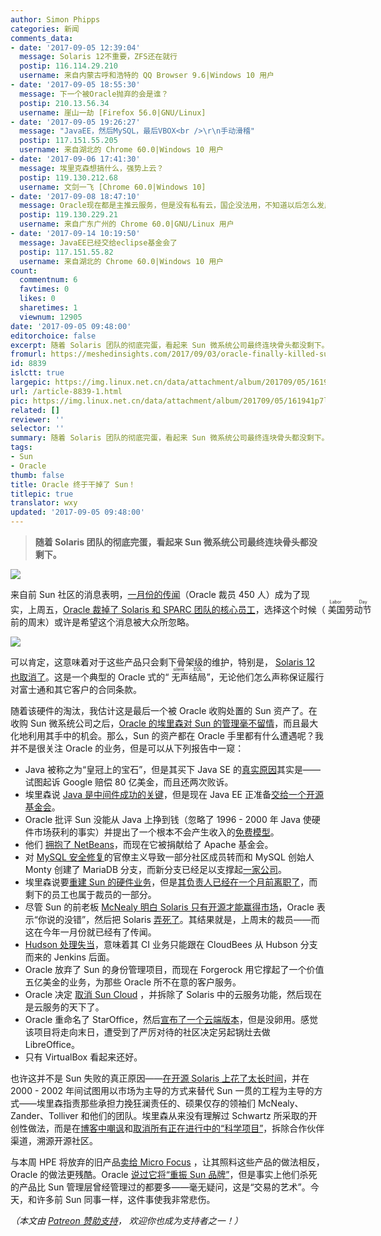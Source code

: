 ```yaml
---
author: Simon Phipps
categories: 新闻
comments_data:
- date: '2017-09-05 12:39:04'
  message: Solaris 12不重要，ZFS还在就行
  postip: 116.114.29.210
  username: 来自内蒙古呼和浩特的 QQ Browser 9.6|Windows 10 用户
- date: '2017-09-05 18:55:30'
  message: 下一个被Oracle抛弃的会是谁？
  postip: 210.13.56.34
  username: 崖山一劫 [Firefox 56.0|GNU/Linux]
- date: '2017-09-05 19:26:27'
  message: "JavaEE，然后MySQL，最后VBOX<br />\r\n手动滑稽"
  postip: 117.151.55.205
  username: 来自湖北的 Chrome 60.0|Windows 10 用户
- date: '2017-09-06 17:41:30'
  message: 埃里克森想搞什么，强势上云？
  postip: 119.130.212.68
  username: 文剑一飞 [Chrome 60.0|Windows 10]
- date: '2017-09-08 18:47:10'
  message: Oracle现在都是主推云服务，但是没有私有云，国企没法用，不知道以后怎么发展。
  postip: 119.130.229.21
  username: 来自广东广州的 Chrome 60.0|GNU/Linux 用户
- date: '2017-09-14 10:19:50'
  message: JavaEE已经交给eclipse基金会了
  postip: 117.151.55.82
  username: 来自湖北的 Chrome 60.0|Windows 10 用户
count:
  commentnum: 6
  favtimes: 0
  likes: 0
  sharetimes: 1
  viewnum: 12905
date: '2017-09-05 09:48:00'
editorchoice: false
excerpt: 随着 Solaris 团队的彻底完蛋，看起来 Sun 微系统公司最终连块骨头都没剩下。
fromurl: https://meshedinsights.com/2017/09/03/oracle-finally-killed-sun/
id: 8839
islctt: true
largepic: https://img.linux.net.cn/data/attachment/album/201709/05/161941p7lmxfechzfiowcp.jpg
url: /article-8839-1.html
pic: https://img.linux.net.cn/data/attachment/album/201709/05/161941p7lmxfechzfiowcp.jpg.thumb.jpg
related: []
reviewer: ''
selector: ''
summary: 随着 Solaris 团队的彻底完蛋，看起来 Sun 微系统公司最终连块骨头都没剩下。
tags:
- Sun
- Oracle
thumb: false
title: Oracle 终于干掉了 Sun！
titlepic: true
translator: wxy
updated: '2017-09-05 09:48:00'
---
```



> 
> **随着 Solaris 团队的彻底完蛋，看起来 Sun 微系统公司最终连块骨头都没剩下。**
> 
> 
> 


![](/data/attachment/album/201709/05/161941p7lmxfechzfiowcp.jpg)


来自前 Sun 社区的消息表明，[一月份的传闻](http://www.mercurynews.com/2017/01/20/oracle-lays-off-450-employees/)（Oracle 裁员 450 人）成为了现实，上周五，[Oracle 裁掉了 Solaris 和 SPARC 团队的核心员工](https://twitter.com/drewfisher314/status/903804762373537793)，选择这个时候（<ruby> 美国劳动节 <rp>  （ </rp> <rt>  Labor Day </rt> <rp>  ） </rp></ruby>前的周末）或许是希望这个消息被大众所忽略。


![](/data/attachment/album/201709/04/231420q0z6clxbv4l6t4tt.jpg)


可以肯定，这意味着对于这些产品只会剩下骨架级的维护，特别是， [Solaris 12 也取消了](https://arstechnica.com/information-technology/2017/01/oracle-sort-of-confirms-demise-of-solaris-12-effort/)。这是一个典型的 Oracle 式的“<ruby> 无声结局 <rp>  （ </rp> <rt>  silent EOL </rt> <rp>  ） </rp></ruby>”，无论他们怎么声称保证履行对富士通和其它客户的合同条款。


随着该硬件的淘汰，我估计这是最后一个被 Oracle 收购处置的 Sun 资产了。在收购 Sun 微系统公司之后，[Oracle 的埃里森对 Sun 的管理毫不留情](http://www.businessinsider.com/wow-larry-ellison-just-tore-ex-sun-ceo-jonathan-schwartz-a-new-one-2010-5?IR=T)，而且最大化地利用其手中的机会。那么，Sun 的资产都在 Oracle 手里都有什么遭遇呢？我并不是很关注 Oracle 的业务，但是可以从下列报告中一窥：


* Java 被称之为“皇冠上的宝石”，但是其买下 Java SE 的[真实原因](https://www.theguardian.com/technology/2012/apr/18/oracle-google-court-smartphone)其实是——试图起诉 Google 赔偿 80 亿美金，而且还两次败诉。
* 埃里森说 [Java 是中间件成功的关键](https://betanews.com/2009/04/20/industry-in-a-box-sun-acquisition-will-lead-to-oracle-java/)，但是现在 Java EE 正准备[交给一个开源基金会](https://www.redhat.com/en/blog/java-ee-moving-open-source-foundation)。
* Oracle 批评 Sun 没能从 Java 上挣到钱（忽略了 1996 - 2000 年 Java 使硬件市场获利的事实）并提出了一个根本不会产生收入的[免费模型](http://www.theregister.co.uk/2010/11/06/oracle_dueling_jvms/)。
* 他们 [拥抱了 NetBeans](https://www.infoworld.com/article/2627862/application-development/oracle-hails-java-but-kills-sun-cloud.html)，而现在它被捐献给了 Apache 基金会。
* 对 [MySQL 安全修复](http://www.bytebot.net/blog/archives/2012/07/20/security-fixes-in-mysql-critical-patch-updates)的官僚主义导致一部分社区成员转而和 MySQL 创始人 Monty 创建了 MariaDB 分支，而新分支已经足以支撑起[一家公司](http://mariadb.com/)。
* 埃里森说要[重建 Sun 的硬件业务](https://web.archive.org/web/20100516032914/http://abcnews.go.com:80/Business/wireStory?id=10630034)，但是[其负责人已经在一个月前离职了](https://www.theregister.co.uk/2017/08/02/oracle_john_fowler_bails/)，而剩下的员工也属于裁员的一部分。
* 尽管 Sun 的前老板 [McNealy 明白 Solaris 只有开源才能赢得市场](https://www.theregister.co.uk/2010/12/07/mcnealy_sun_and_open_source/?page=3)，Oracle 表示“你说的没错”，然后把 Solaris [弄死了](http://www.osnews.com/story/23683/Oracle_Kills_OpenSolaris_Moves_Development_Behind_Closed_Doors)。其结果就是，上周末的裁员——而这在今年一月份就已经有了传闻。
* [Hudson 处理失当](https://www.infoq.com/news/2011/01/hudson-jenkins2)，意味着其 CI 业务只能跟在 CloudBees 从 Hubson 分支而来的 Jenkins 后面。
* Oracle 放弃了 Sun 的身份管理项目，而现在 Forgerock 用它撑起了一个价值五亿美金的业务，为那些 Oracle 所不在意的客户服务。
* Oracle 决定 [取消 Sun Cloud](https://www.infoworld.com/article/2627862/application-development/oracle-hails-java-but-kills-sun-cloud.html) ，并拆除了 Solaris 中的云服务功能，然后现在是云服务的天下了。
* Oracle 重命名了 StarOffice，然后[宣布了一个云端版本](https://web.archive.org/web/20101217212955/http://www.oracle.com/us/corporate/press/195766)，但是没卵用。感觉该项目将走向末日，遭受到了严厉对待的社区决定另起锅灶去做 LibreOffice。
* 只有 VirtualBox 看起来还好。


也许这并不是 Sun 失败的真正原因——[在开源 Solaris 上花了太长时间](https://www.theregister.co.uk/2010/12/07/mcnealy_sun_and_open_source/?page=3)，并在 2000 - 2002 年间试图用以市场为主导的方式来替代 Sun 一贯的工程为主导的方式——埃里森指责那些承担力挽狂澜责任的、硕果仅存的领袖们 McNealy、Zander、Tolliver 和他们的团队。埃里森从来没有理解过 Schwartz 所采取的开创性做法，而是在[博客中嘲讽](https://web.archive.org/web/20100516032944/http://abcnews.go.com:80/Business/wirestory?id=10630034&page=2)和[取消所有正在进行中的“科学项目”](https://web.archive.org/web/20100516032949/http://abcnews.go.com:80/Business/wirestory?id=10630034&page=3)，拆除合作伙伴渠道，溯源开源社区。


与本周 HPE 将放弃的旧产品[卖给 Micro Focus](https://www.ft.com/content/16ce31c4-8d5e-11e7-9084-d0c17942ba93) ，让其照料这些产品的做法相反，Oracle 的做法更残酷。Oracle [说过它将“重振 Sun 品牌”](https://www.infoworld.com/article/2627785/m-a/oracle-s-ambitious-plans-for-integrating-sun-s-technology.html)，但是事实上他们杀死的产品比 Sun 管理层曾经管理过的都要多——毫无疑问，这是“交易的艺术”。今天，和许多前 Sun 同事一样，这件事使我非常悲伤。


*（本文由 [Patreon 赞助支持](https://patreon.com/webmink)， 欢迎你也成为支持者之一！）*